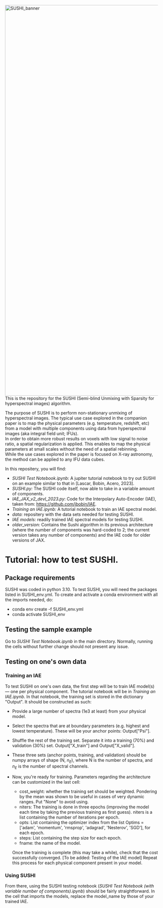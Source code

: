 <img width="1286" alt="SUSHI_banner" src="https://github.com/JMLascar/SUSHI/assets/54967118/ef3bff3a-8656-4c34-b4cc-bd4fe56d931c">
This is the repository for the SUSHI (Semi-blind Unmixing with Sparsity for hyperspectral images) algorithm.

The purpose of SUSHI is to perform non-stationary unmixing of hyperspectral images.
The typical use case explored in the companion paper is to map the physical parameters (e.g. temperature, redshift, etc) from a model with multiple components using data from hyperspectral images (aka integral field unit; IFUs).  
In order to obtain more robust results on voxels with low signal to noise ratio, a spatial regularization is applied. This enables to map the physical parameters at small scales without the need of a spatial rebinning.  
While the use cases explored in the paper is focused on X-ray astronomy, the method can be applied to any IFU data cubes. 

In this repositery, you will find:
* *SUSHI Test Notebook.ipynb*: A jupiter tutorial notebook to try out SUSHI on an example similar to that in [Lascar, Bobin, Acero, 2023].
* *SUSHI.py:* The SUSHI code itself, now able to take in a variable amount of components.
* *IAE_JAX_v2_devl_2023.py*: Code for the Interpolary Auto-Encoder (IAE), taken from: https://github.com/jbobin/IAE. 
* *Training an IAE.ipynb:* A tutorial notebook to train an IAE spectral model.
* *data:* repositery with the data sets needed for testing SUSHI.
* *IAE models:* readily trained IAE spectral models for testing SUSHI.
* *older_version:* Contains the Sushi algorithm in its previous architecture (where the number of components was hard-coded to 2; the current version takes any number of components) and the IAE code for older versions of JAX. 


# Tutorial: how to test SUSHI.
## Package requirements
SUSHI was coded in python 3.10. To test SUSHI, you will need the packages listed in SUSHI_env.yml. 
To create and activate a conda environment with all the imports needed, do:
- conda env create -f SUSHI_env.yml
- conda activate SUSHI_env

## Testing the sample example
Go to *SUSHI Test Notebook.ipynb* in the main directory. Normally, running the cells without further change should not present any issue.

## Testing on one's own data
### Training an IAE
To test SUSHI on one's own data, the first step will be to train IAE model(s) — one per physical component. The tutorial notebook will be in *Training an IAE.ipynb*. 
In that notebook, the training set is stored in the dictionary "Output". It should be constructed as such: 
* Provide a large number of spectra (1e3 at least) from your physical model. 
* Select the spectra that are at boundary parameters (e.g. highest and lowest temperature). These will be your anchor points: Output["Psi"].
* Shuffle the rest of the training set. Separate it into a training (70%) and validation (30%) set. Output["X_train"] and Output["X_valid"].
* These three sets (anchor points, training, and validation) should be numpy arrays of shape (N, $n_E$), where N is the number of spectra, and $n_E$ is the number of spectral channels.
* Now, you're ready for training. Parameters regarding the architecture can be customized in the last cell:
  - cost_weight: whether the training set should be weighted. Pondering by the mean was shown to be useful in cases of very dynamic ranges. Put "None" to avoid using.
  - niters: The training is done in three epochs (improving the model each time by taking the previous training as first guess). niters is a list containing the number of iterations per epoch.
  - opts: List containing the optimizer index from the list Optims = ['adam', 'momentum', 'rmsprop', 'adagrad', 'Nesterov', 'SGD'], for each epoch.
  - steps: List containing the step size for each epoch.
  - fname: the name of the model.
 
  Once the training is complete (this may take a while), check that the cost successfully converged.
[To be added: Testing of the IAE model]
Repeat this process for each physical component present in your model.

### Using SUSHI
From there, using the SUSHI testing notebook (*SUSHI Test Notebook (with variable number of components).ipynb*) should be fairly straightforward. In the cell that imports the models, replace the model_name by those of your trained IAE.
  
